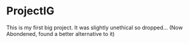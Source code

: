 # ProjectIG
This is my first big project. It was slightly unethical so dropped...
(Now Abondened, found a better alternative to it)

